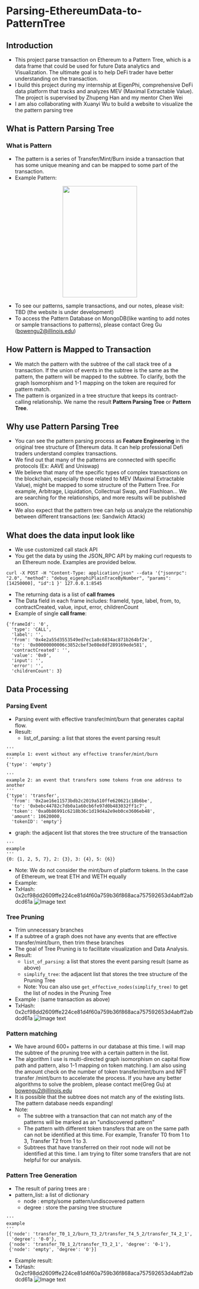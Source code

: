 # Parsing-EthereumData-to-PatternTree
## Introduction
- This project parse transaction on Ethereum to a Pattern Tree, which is a data frame that could be used for future Data analytics and Visualization. The ultimate goal is to help DeFi trader have better understanding on the transaction.
- I build this project during my internship at EigenPhi, comprehensive DeFi data platform that tracks and analyzes MEV (Maximal Extractable Value). The project is supervised by Zhupeng Han and my mentor Chen Wei
- I am also collaborating with Xuanyi Wu to build a website to visualize the the pattern parsing tree

## What is Pattern Parsing Tree
### What is Pattern
- The pattern is a series of Transfer/Mint/Burn inside a transaction that has some unique meaning and can be mapped to some part of the transaction.
- Example Pattern:
<p align="center">
  <img src="https://github.com/GregGU0417/Parsing-EthereumData-to-PatternTree/blob/main/image-10.png" width="200" height="300">
</p>

- To see our patterns, sample transactions, and our notes, please visit: TBD (the website is under development)
- To access the  Pattern Database on MongoDB(like wanting to add notes or sample transactions to patterns), please contact Greg Gu (bowengu2@illinois.edu) 
## How Pattern is Mapped to Transaction
- We match the pattern with the subtree of the call stack tree of a transaction. If the union of events in the subtree is the same as the pattern, the pattern will be mapped to the subtree. To clarify, both the graph Isomorphism and 1-1 mapping on the token are required for pattern match. 
- The pattern is organized in a tree structure that keeps its contract-calling relationship. We name the result **Pattern Parsing Tree** or **Pattern Tree**.
## Why use Pattern Parsing Tree
- You can see the pattern parsing process as **Feature Engineering** in the original tree structure of Ethereum data. It can help professional Defi traders understand complex transactions.
- We find out that many of the patterns are connected with specific protocols (Ex: AAVE and Uniswap)
- We believe that many of the specific types of complex transactions on the blockchain, especially those related to MEV (Maximal Extractable Value), might be mapped to some structure of the Pattern Tree. For example, Arbitrage, Liquidation, Collectrual Swap, and Flashloan... We are searching for the relationships, and more results will be published soon.
- We also expect that the pattern tree can help us analyze the relationship between different transactions (ex: Sandwich Attack)

## What does the data input look like
- We use customized call stack API
- You get the data by using  the JSON_RPC API by making curl requests to an Ethereum node. Examples are provided below.
```
curl -X POST -H "Content-Type: application/json" --data '{"jsonrpc": "2.0", "method": "debug_eigenphiPlainTraceByNumber", "params": [14250000], "id":1 }' 127.0.0.1:8545
```
- The returning data is a list of **call frames**
- The Data field in each frame includes: frameId, type, label, from, to, contractCreated, value, input, error, childrenCount
- Example of single **call frame**:
```
{'frameId': '0',
  'type': 'CALL',
  'label': '',
  'from': '0x4e2a55d3553549ed7ec1a8c6834ac871b264bf2e',
  'to': '0x00000000006c3852cbef3e08e8df289169ede581',
  'contractCreated': '',
  'value': '0x0',
  'input': '',
  'error': '',
  'childrenCount': 3}
  ```

## Data Processing
### Parsing Event
- Parsing event with effective transfer/mint/burn that generates capital flow.
- Result:
  - list_of_parsing: a list that stores the event parsing result
```
'''
example 1: event without any effective transfer/mint/burn
'''
{'type': 'empty'}
```
```
'''
example 2: an event that transfers some tokens from one address to another
'''
{'type': 'transfer',
  'from': '0x2ae16e11573bdb2c2019a510ffe620621c18b6be',
  'to': '0xbebc44782c7db0a1a60cb6fe97d0b483032ff1c7',
  'token': '0xa0b86991c6218b36c1d19d4a2e9eb0ce3606eb48',
  'amount': 10620000,
  'tokenID': 'empty'}
 ```
  - graph: the adjacent list that stores the tree structure of the transaction
 ```
'''
example
'''
{0: {1, 2, 5, 7}, 2: {3}, 3: {4}, 5: {6}}
```
- Note: We do not consider the mint/burn of platform tokens. In the case of Ethereum, we treat ETH and WETH equally
- Example: 
- TxHash: 0x2cf98dd2609ffe224ce81d4f60a759b36f868aca757592653d4abff2abdcd61a
![Image text](https://github.com/GregGU0417/Parsing-EthereumData-to-PatternTree/blob/main/image-7.png)
### Tree Pruning
- Trim unnecessary branches
- If a subtree of a graph does not have any events that are effective transfer/mint/burn, then trim these branches
- The goal of Tree Pruning is to facilitate visualization and Data Analysis.
- Result:
  - `list_of_parsing`: a list that stores the event parsing result (same as above)
  - `simplify_tree`: the adjacent list that stores the tree structure of the Pruning Tree
  - Note: You can also use `get_effective_nodes(simplify_tree)` to get the list of nodes in the Pruning Tree
- Example : (same transaction as above)
- TxHash: 0x2cf98dd2609ffe224ce81d4f60a759b36f868aca757592653d4abff2abdcd61a
![Image text](https://github.com/GregGU0417/Parsing-EthereumData-to-PatternTree/blob/main/image-8.png)
### Pattern matching
- We have around 600+ patterns in our database at this time. I will map the subtree of the pruning tree with a certain pattern in the list.
- The algorithm I use is multi-directed graph isomorphism on capital flow path and pattern, also 1-1 mapping on token matching. I am also using the amount check on the number of token transfer/mint/burn and NFT transfer /mint/burn to accelerate the process. If you have any better algorithms to solve the problem, please contact me(Greg Gu) at bowengu2@illinois.edu
- It is possible that the subtree does not match any of the existing lists. The pattern database needs expanding!
- Note: 
  - The subtree with a transaction that can not match any of the patterns will be marked as an "undiscovered pattern"
  - The pattern with  different token transfers that are on the same path can not be identified at this time. For example, Transfer T0 from 1 to 3, Transfer T2 from 1 to 3.
  - Subtrees that have transferred on their root node will not be identified at this time.  I am trying to filter some transfers that are not helpful for our analysis.

### Pattern Tree Generation
- The result of paring trees are :
- pattern_list: a list of dictionary
  - node : empty/some pattern/undiscovered pattern
  - degree : store the parsing tree structure
```
'''
example 
'''
[{'node': 'transfer_T0_1_2/burn_T3_2/transfer_T4_5_2/transfer_T4_2_1',
  'degree': '0-0'},
 {'node': 'transfer_T0_1_2/transfer_T3_2_1', 'degree': '0-1'},
 {'node': 'empty', 'degree': '0'}]
 ```
- Example result:
- TxHash: 0x2cf98dd2609ffe224ce81d4f60a759b36f868aca757592653d4abff2abdcd61a
![Image text](https://github.com/GregGU0417/Parsing-EthereumData-to-PatternTree/blob/main/image-9.png)

